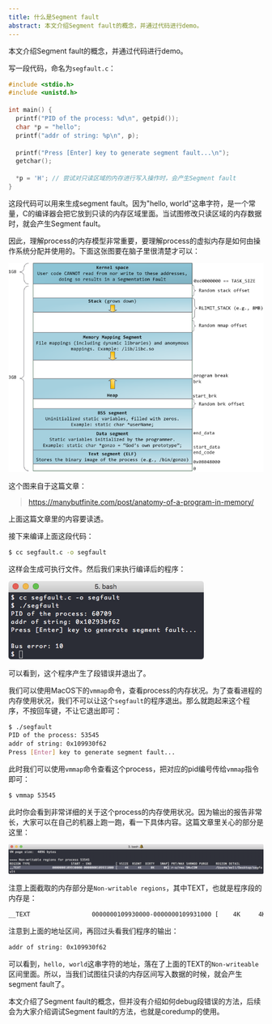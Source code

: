 ```yaml
---
title: 什么是Segment fault
abstract: 本文介绍Segment fault的概念，并通过代码进行demo。
---
```




本文介绍Segment fault的概念，并通过代码进行demo。

写一段代码，命名为`segfault.c`：

```c
#include <stdio.h>
#include <unistd.h>

int main() {
  printf("PID of the process: %d\n", getpid());
  char *p = "hello";
  printf("addr of string: %p\n", p);
  
  printf("Press [Enter] key to generate segment fault...\n");
  getchar();
  
  *p = 'H'; // 尝试对只读区域的内存进行写入操作时，会产生Segment fault
}
```

这段代码可以用来生成segment fault。因为"hello, world"这串字符，是一个常量，C的编译器会把它放到只读的内存区域里面。当试图修改只读区域的内存数据时，就会产生Segment fault。

因此，理解process的内存模型非常重要，要理解process的虚拟内存是如何由操作系统分配并使用的。下面这张图要在脑子里很清楚才可以：

![](https://raw.githubusercontent.com/liweinan/blogpicbackup/master/data/linuxFlexibleAddressSpaceLayout.4085b7b110da4c3db69c82e578281a4c.png)

这个图来自于这篇文章：

> https://manybutfinite.com/post/anatomy-of-a-program-in-memory/

上面这篇文章里的内容要读透。

接下来编译上面这段代码：

```bash
$ cc segfault.c -o segfault
```

这样会生成可执行文件。然后我们来执行编译后的程序：

![](https://raw.githubusercontent.com/liweinan/blogpicbackup/master/data/iTerm2ScreenSnapz138.10784bf11f9340c1baa7e6e22c739834.png)

可以看到，这个程序产生了段错误并退出了。

我们可以使用MacOS下的`vmmap`命令，查看process的内存状况。为了查看进程的内存使用状况，我们不可以让这个`segfault`的程序退出。那么就跑起来这个程序，不按回车键，不让它退出即可：

```bash
$ ./segfault
PID of the process: 53545
addr of string: 0x109930f62
Press [Enter] key to generate segment fault...
```

此时我们可以使用`vmmap`命令查看这个process，把对应的pid编号传给`vmmap`指令即可：

```bash
$ vmmap 53545
```

此时你会看到非常详细的关于这个process的内存使用状况。因为输出的报告非常长，大家可以在自己的机器上跑一跑，看一下具体内容。这篇文章里关心的部分是这里：

![](https://raw.githubusercontent.com/liweinan/blogpicbackup/master/data/iTerm2ScreenSnapz144.ddab831a10144bfeb62d6b0f49fc5452.png)

注意上面截取的内存部分是`Non-writable regions`，其中TEXT，也就是程序段的内存是：

```txt
__TEXT                 0000000109930000-0000000109931000 [    4K     4K     0K     0K] r-x/rwx SM=COW          /Users/weli/Desktop/segfa
```

注意到上面的地址区间，再回过头看我们程序的输出：

```txt
addr of string: 0x109930f62
```

可以看到，`hello, world`这串字符的地址，落在了上面的TEXT的`Non-writeable`区间里面。所以，当我们试图往只读的内存区间写入数据的时候，就会产生segment fault了。

本文介绍了Segment fault的概念，但并没有介绍如何debug段错误的方法，后续会为大家介绍调试Segment fault的方法，也就是coredump的使用。






